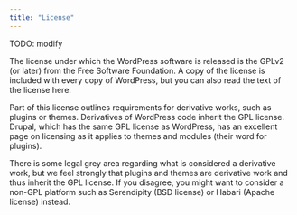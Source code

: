 ```yaml
---
title: "License"
---
```


TODO: modify

The license under which the WordPress software is released is the GPLv2 (or later) from the Free Software Foundation. A copy of the license is included with every copy of WordPress, but you can also read the text of the license here.

Part of this license outlines requirements for derivative works, such as plugins or themes. Derivatives of WordPress code inherit the GPL license. Drupal, which has the same GPL license as WordPress, has an excellent page on licensing as it applies to themes and modules (their word for plugins).

There is some legal grey area regarding what is considered a derivative work, but we feel strongly that plugins and themes are derivative work and thus inherit the GPL license. If you disagree, you might want to consider a non-GPL platform such as Serendipity (BSD license) or Habari (Apache license) instead.
